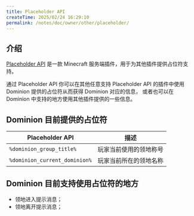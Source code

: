 ```yaml
---
title: Placeholder API
createTime: 2025/02/24 16:29:10
permalink: /notes/doc/owner/other/placeholder/
---
```


## 介绍

[Placeholder API](https://wiki.placeholderapi.com/) 是一款 Minecraft 服务端插件，用于为其他插件提供占位符支持。

通过 Placeholder API 你可以在其他任意支持 Placeholder API 的插件中使用 Dominion 提供的占位符从而获得 Dominion 对应的信息，
或者也可以在 Dominion 中支持的地方使用其他插件提供的一些信息。

## Dominion 目前提供的占位符

| Placeholder API               | 描述          |
|-------------------------------|-------------|
| `%dominion_group_title%`      | 玩家当前使用的领地称号 |
| `%dominion_current_dominion%` | 玩家当前所在的领地名称 |

## Dominion 目前支持使用占位符的地方

- 领地进入提示消息；
- 领地离开提示消息；